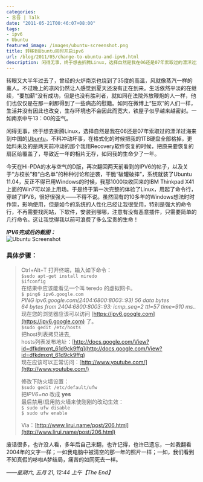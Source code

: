 ```yaml
---
categories:
- 言吾 | Talk
date: "2011-05-21T00:46:07+08:00"
tags:
- ipv6
- Ubuntu
featured_image: /images/ubuntu-screenshot.png
title: 转移到Ubuntu同时开启ipv6
url: /blog/2011/05/change-to-ubuntu-and-ipv6.html
description: 闲得无事，终于想去折腾Linux，选择自然是我在06还是07年索取过的漂洋过海来到中国的Ubuntu。不料冲动坏事，在格式化的时候把我的1TB硬盘全部格掉，更始料未及的是两天前冲动的那个我用Recovery软件恢复的时候，把原来要恢复的扇区给覆盖了，导致近一年的相片无存，如同我的生命少了一年。
---
```

转眼又大半年过去了，曾经的火炉南京也烧到了35度的高温，风就像蒸汽一样的薰人。不过晚上的凉风仍然让人感觉到夏天还没有正在到来。生活依然平淡的在继续，“要加薪”没有成功，但是也没有胜利者，就如同在法院外放鞭炮的人一样，他们也仅仅是在那一刹那得到了一些病态的慰籍。如同在微博上“狂欢”的人们一样，生活并没有因此也改变，生存环境也不会因此而宽大，铁屋子似乎越来越密封。一如南京中午13：00的空气。

闲得无事，终于想去折腾Linux，选择自然是我在06还是07年索取过的漂洋过海来到中国的[Ubuntu](http://www.ubuntu.com "Ubuntu")。不料冲动坏事，在格式化的时候把我的1TB硬盘全部格掉，更始料未及的是两天前冲动的那个我用Recovery软件恢复的时候，把原来要恢复的扇区给覆盖了，导致近一年的相片无存，如同我的生命少了一年。
<!--more-->

今天在Hi-PDA的水与空气的D版，再次翻回两天前看到的IPV6的帖子，以及关于“方校长”和“白名单”的种种讨论和逆袭，干脆“破罐破摔”，系统就装了Ubuntu 11.04，反正不得已用Windows的时候，我那1000块收回来的IBM Thinkpad X41上面的Win7可以派上用场。于是终于第一次完整的体验了Linux，用起了命令行，穿越了IPV6，很好很强大——不得不说。虽然固有的10多年的Windows想法时时作崇，影响使用，但是如今的系统的人性化已经让我很受用，特别是强大的命令行，不再需要找网站，下软件，安装到哪哪，注意有没有恶意插件，只需要简单的几行命令。这让我觉得我以前可浪费了多么宝贵的生命！

***IPV6完成后的截图：***  
![Ubuntu Screenshot](/images/ubuntu-screenshot.png "Ubuntu Screenshot")

### 具体步骤：

> Ctrl+Alt+T 打开终端，输入如下命令：  
> `$sudo apt-get install miredo`  
> `$ifconfig`  
> 在结果中应该能看见一个叫 teredo 的虚拟网卡。  
> `$ ping6 ipv6.google.com`  
> *PING ipv6.google.com(2404:6800:8003::93) 56 data bytes  
> 64 bytes from 2404:6800:8003::93: icmp_seq=2 ttl=57 time=910 ms..*  
> 现在您的浏览器应该可以访问 [https://ipv6.google.com](https://ipv6.google.com) 了。  
> `$sudo gedit /etc/hosts`  
> 把host列表拷贝进去,  
> hosts列表发布地址：[http://docs.google.com/View?id=dfkdmxnt_61d9ck9ffq](http://docs.google.com/View?id=dfkdmxnt_61d9ck9ffq)  
> 现在应该可以正常访问：[http://www.youtube.com/](http://www.youtube.com/)
> 
> 修改下防火墙设置：  
> `$sudo gedit /etc/default/ufw`  
> 把*IPV6=no* 改成 **yes**  
> 最后禁用/启用防火墙来使刚刚的改动生效：  
> `$ sudo ufw disable`  
> `$ sudo ufw enable`
> 
> Via：[http://www.lirui.name/post/206.html](http://www.lirui.name/post/206.html)

废话很多，也许没人看，多年后自己来翻，也许记得，也许已遗忘，一如我翻看2004年的文字一样；一如我电脑中被清空的那一年的照片一样；一如，我们看到不知真假的哆啦A梦结局，痛苦的如同死去一样。

[^哆啦A梦的结局]: Via[【1】](http://zh.wikipedia.org/wiki/%E5%93%86%E5%95%A6A%E5%A4%A2%E6%9C%80%E7%B5%82%E5%9B%9E "哆啦A梦最终回")、[【2】](http://www.douban.com/group/topic/1398105/ "自闭症版"



*——星期六, 五月 21, 12:44 上午【The End】*